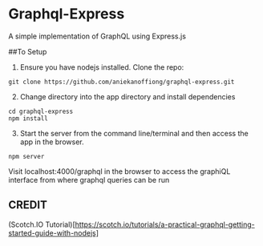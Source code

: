# Graphql-Express

A simple implementation of GraphQL using Express.js

##To Setup
1. Ensure you have nodejs installed. Clone the repo: 

`git clone https://github.com/aniekanoffiong/graphql-express.git`

2. Change directory into the app directory and install dependencies

```
cd graphql-express
npm install
```

3. Start the server from the command line/terminal and then access the app in the browser.

`npm server`
 
 Visit localhost:4000/graphql in the browser to access the graphiQL interface from where graphql queries can be run

 ## CREDIT

 (Scotch.IO Tutorial)[https://scotch.io/tutorials/a-practical-graphql-getting-started-guide-with-nodejs]